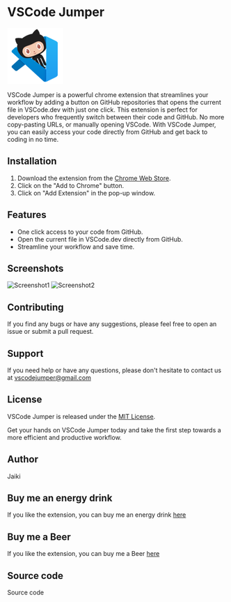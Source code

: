 # VSCode Jumper

![VSCode Jumper Logo](https://raw.githubusercontent.com/xJaiki/vscode-jumper/master/icons/icon128.png)

VSCode Jumper is a powerful chrome extension that streamlines your workflow by adding a button on GitHub repositories that opens the current file in VSCode.dev with just one click. This extension is perfect for developers who frequently switch between their code and GitHub. No more copy-pasting URLs, or manually opening VSCode. With VSCode Jumper, you can easily access your code directly from GitHub and get back to coding in no time.

## Installation
1. Download the extension from the [Chrome Web Store](https://chrome.google.com/webstore/detail/vscode-jumper/example).
2. Click on the "Add to Chrome" button.
3. Click on "Add Extension" in the pop-up window.

## Features
- One click access to your code from GitHub.
- Open the current file in VSCode.dev directly from GitHub.
- Streamline your workflow and save time.

## Screenshots
![Screenshot1](https://raw.githubusercontent.com/xJaiki/vscode-jumper/master/screenshots/screenshot1.png)
![Screenshot2](https://raw.githubusercontent.com/xJaiki/vscode-jumper/master/screenshots/screenshot2.png)

## Contributing
If you find any bugs or have any suggestions, please feel free to open an issue or submit a pull request.

## Support
If you need help or have any questions, please don't hesitate to contact us at vscodejumper@gmail.com

## License
VSCode Jumper is released under the [MIT License](https://github.com/xJaiki/vscode-jumper/blob/master/LICENSE).

Get your hands on VSCode Jumper today and take the first step towards a more efficient and productive workflow.

## Author
Jaiki

## Buy me an energy drink
If you like the extension, you can buy me an energy drink [here](https://ko-fi.com/jaiki)

## Buy me a Beer
If you like the extension, you can buy me a Beer [here](https://paypal.me/jaikitap)

## Source code
Source code